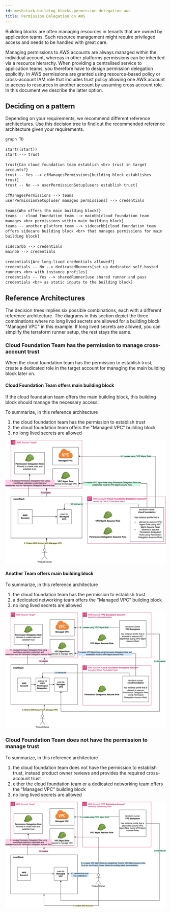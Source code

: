 ```yaml
---
id: meshstack.building-blocks.permission-delegation-aws
title: Permission Delegation on AWS
---
```


Building blocks are often managing resources in tenants that are owned by application teams. Such resource management might require privileged access and needs to be handled with great care.

Managing permissions to AWS accounts are always managed within the individual account, whereas in other platforms permissions can be inherited via a resource hierarchy. 
When providing a centralised service to application teams, you therefore have to design permission delegation explicitly.
In AWS permissions are granted using resource-based policy or cross-account IAM role that includes trust policy allowing one AWS account to access to resources in another account by assuming cross account role. In this document we describe the latter option.

## Deciding on a pattern

Depending on your requirements, we recommend different reference architectures.
Use this decision tree to find out the recommended reference architecture given your requirements.

```mermaid
graph TD

start((start))
start --> trust

trust{Can cloud foundation team establish <br> trust in target accounts?}
trust -- Yes --> cfManagesPermissions[building block establishes trust]
trust -- No --> userPermissionSetup[users establish trust]

cfManagesPermissions --> teams
userPermissionSetup[user manages permissions] --> credentials

teams{Who offers the main building block?}
teams -- cloud foundation team --> mainbb[cloud foundation team manages <br> permissions within main building block]
teams -- another platform team --> sidecarbb[cloud foundation team offers sidecare building block <br> that manages permissions for main building block]

sidecarbb --> credentials
mainbb --> credentials

credentials{Are long-lived credentials allowed?}
credentials -- No --> dedicatedRunners[set up dedicated self-hosted runners <br> with instance profiles]
credentials -- Yes --> sharedRunner[use shared runner and pass credentials <br> as static inputs to the building block] 
```

## Reference Architectures

The decision trees implies six possible combinations, each with a different reference architecture.
The diagrams in this section depict the three combinations where no long lived secrets are allowed for a building block "Managed VPC" in this example.
If long lived secrets are allowed, you can simplify the terraform runner setup, the rest stays the same.

### Cloud Foundation Team has the permission to manage cross-account trust

When the cloud foundation team has the permission to establish trust, create a dedicated role in the target account for managing the main building block later on.

#### Cloud Foundation Team offers main building block

If the cloud foundation team offers the main building block, this building block should manage the necessary access.

To summarize, in this reference architecture

1. the cloud foundation team has the permission to establish trust
2. the cloud foundation team offers the "Managed VPC" building block
3. no long lived secrets are allowed

![Reference Architecture for building block offered by cloud foundation team when no long lived secrets are allowed and the cloud foundation team has permission to establish trust](assets/building-blocks/cf-nocred-trust.png)

#### Another Team offers main building block

To summarize, in this reference architecture

1. the cloud foundation team has the permission to establish trust
2. a dedicated networking team offers the "Managed VPC" building block
3. no long lived secrets are allowed

![Reference Architecture for building block offered by dedicated team when no long lived secrets are allowed and the cloud foundation team has permission to establish trust](assets/building-blocks/ded-nocred-trust.png)

### Cloud Foundation Team does not have the permission to manage trust

To summarize, in this reference architecture

1. the cloud foundation team does not have the permission to establish trust, instead product owner reviews and provides the required cross-account trust
2. either the cloud foundation team or a dedicated networking team offers the "Managed VPC" building block
3. no long lived secrets are allowed

   
![Reference Architecture for no long lived secrets are allowed and the cloud foundation team does not have permission to establish trust](assets/building-blocks/ded-nocred-notrust.png)
